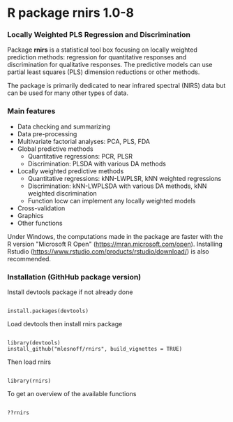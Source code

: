 # R package rnirs 1.0-8  
### Locally Weighted PLS Regression and Discrimination

Package **rnirs** is a statistical tool box focusing on locally weighted prediction methods: regression for quantitative responses and discrimination for qualitative responses. The predictive models can use partial least squares (PLS) dimension reductions or other methods.

The package is primarily dedicated to near infrared spectral (NIRS) data but can be used for many other types of data.

### Main features

* Data checking and summarizing
* Data pre-processing
* Multivariate factorial analyses: PCA, PLS, FDA
* Global predictive methods
    - Quantitative regressions: PCR, PLSR
    - Discrimination: PLSDA with various DA methods
* Locally weighted predictive methods
    - Quantitative regressions: kNN-LWPLSR, kNN weighted regressions
    - Discrimination: kNN-LWPLSDA with various DA methods, kNN weighted discrimination
    - Function locw can implement any locally weighted models
* Cross-validation
* Graphics
* Other functions

Under Windows, the computations made in the package are faster with the R version "Microsoft R Open" (https://mran.microsoft.com/open). Installing Rstudio (https://www.rstudio.com/products/rstudio/download/) is also recommended.


### Installation (GithHub package version)

Install devtools package if not already done

```{r}

install.packages(devtools)

```
Load devtools then install rnirs package

```{r}

library(devtools)
install_github("mlesnoff/rnirs", build_vignettes = TRUE)

```
Then load rnirs

```{r}

library(rnirs)

```

To get an overview of the available functions

```{r}

??rnirs

```






